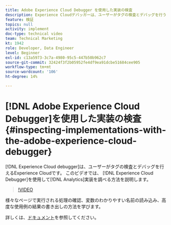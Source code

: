 ```yaml
---
title: Adobe Experience Cloud Debugger を使用した実装の検査
description: Experience Cloudデバッガーは、ユーザーがタグの検査とデバッグを行うためのExperience Cloudです。 このビデオでは、Experience Cloud Debuggerを使用してAnalyticsの実装を調べる方法を説明します。
feature: 検証
topics: null
activity: implement
doc-type: technical video
team: Technical Marketing
kt: 1942
role: Developer, Data Engineer
level: Beginner
exl-id: c13a5973-3c7a-4980-95c5-447b50b962c7
source-git-commit: 32424f3f2b05952fe4df9ea91dcbe51684cee905
workflow-type: tm+mt
source-wordcount: '106'
ht-degree: 14%

---
```


# [!DNL Adobe Experience Cloud Debugger]を使用した実装の検査 {#inspecting-implementations-with-the-adobe-experience-cloud-debugger}

[!DNL Experience Cloud debugger]は、ユーザーがタグの検査とデバッグを行えるExperience Cloudです。 このビデオでは、 [!DNL Experience Cloud Debugger]を使用して[!DNL Analytics]実装を調べる方法を説明します。

>[!VIDEO](https://video.tv.adobe.com/v/23878/?quality=12)

様々なページで実行される処理の確認、変数のわかりやすい名前の読み込み、高度な使用例の結果の書き出しの方法を学びます。

詳しくは、[ドキュメント](https://marketing.adobe.com/resources/help/en_US/experience-cloud-debugger/experience-cloud-debugger.html)を参照してください。
